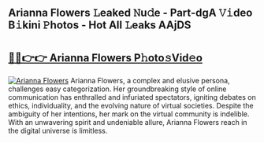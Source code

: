 ## Arianna Flowers 𝙻eaked 𝙽u𝚍e - Part-dgA 𝚅𝚒deo B𝚒kini 𝙿hotos - Hot All 𝙻eaks AAjDS

# <h2><a href="http://ld6cf0.urlbe.top/?page=Arianna+Flowers">🔗🔗👉👉 Arianna Flowers P𝚑oto𝚜Vid𝚎o</a></h2>

[![Arianna Flowers](https://i.imgur.com/eBuTRDB.gif)](http://ld6cf0.urlbe.top/?page=Arianna+Flowers)
Arianna Flowers, a complex and elusive persona, challenges easy categorization. Her groundbreaking style of online communication has enthralled and infuriated spectators, igniting debates on ethics, individuality, and the evolving nature of virtual societies. Despite the ambiguity of her intentions, her mark on the virtual community is indelible. With an unwavering spirit and undeniable allure, Arianna Flowers reach in the digital universe is limitless.
